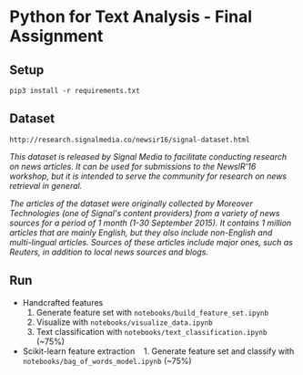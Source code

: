 # Python for Text Analysis - Final Assignment

## Setup
    pip3 install -r requirements.txt

## Dataset
    http://research.signalmedia.co/newsir16/signal-dataset.html

<i>
  This dataset is released by Signal Media to facilitate conducting research on news articles. It can be used for submissions to the NewsIR'16 workshop, but it is intended to serve the community for research on news retrieval in general.

  The articles of the dataset were originally collected by Moreover Technologies (one of Signal's content providers) from a variety of news sources for a period of 1 month (1-30 September 2015). It contains 1 million articles that are mainly English, but they also include non-English and multi-lingual articles. Sources of these articles include major ones, such as Reuters, in addition to local news sources and blogs.
</i>

## Run  
* Handcrafted features
  1. Generate feature set with `notebooks/build_feature_set.ipynb`
  2. Visualize with `notebooks/visualize_data.ipynb`
  3. Text classification with `notebooks/text_classification.ipynb` (~75%)
 * Scikit-learn feature extraction
    1. Generate feature set and classify with `notebooks/bag_of_words_model.ipynb` (~75%)
